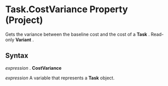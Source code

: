 
# Task.CostVariance Property (Project)

Gets the variance between the baseline cost and the cost of a  **Task** . Read-only **Variant** .


## Syntax

 _expression_ . **CostVariance**

 _expression_ A variable that represents a **Task** object.

